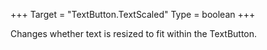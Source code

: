 +++
Target = "TextButton.TextScaled"
Type = boolean
+++

Changes whether text is resized to fit within the TextButton.